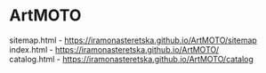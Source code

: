# ArtMOTO
sitemap.html - https://iramonasteretska.github.io/ArtMOTO/sitemap <br>
index.html - https://iramonasteretska.github.io/ArtMOTO/ <br>
catalog.html - https://iramonasteretska.github.io/ArtMOTO/catalog <br>
